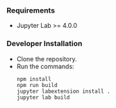 ### Requirements
- Jupyter Lab >= 4.0.0


### Developer Installation
- Clone the repository.
- Run the commands:
  ```
  npm install
  npm run build
  jupyter labextension install .
  jupyter lab build
  ```

  

